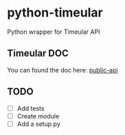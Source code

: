 # python-timeular
Python wrapper for Timeular API

## Timeular DOC

You can found the doc here: [public-api](http://developers.timeular.com/public-api/)

## TODO

* [ ] Add tests
* [ ] Create module
* [ ] Add a setup.py
